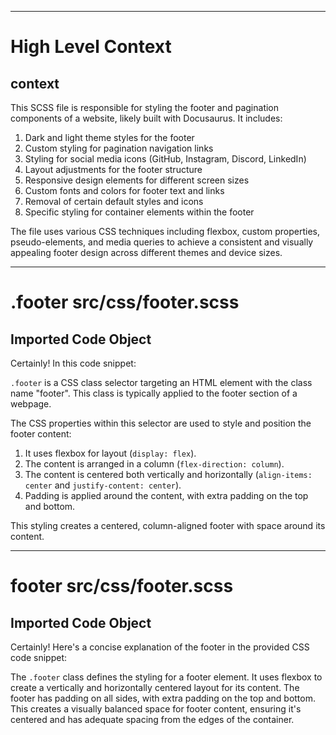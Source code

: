 

  ---
# High Level Context
## context
This SCSS file is responsible for styling the footer and pagination components of a website, likely built with Docusaurus. It includes:

1. Dark and light theme styles for the footer
2. Custom styling for pagination navigation links
3. Styling for social media icons (GitHub, Instagram, Discord, LinkedIn)
4. Layout adjustments for the footer structure
5. Responsive design elements for different screen sizes
6. Custom fonts and colors for footer text and links
7. Removal of certain default styles and icons
8. Specific styling for container elements within the footer

The file uses various CSS techniques including flexbox, custom properties, pseudo-elements, and media queries to achieve a consistent and visually appealing footer design across different themes and device sizes.

---
# .footer src/css/footer.scss
## Imported Code Object
Certainly! In this code snippet:

`.footer` is a CSS class selector targeting an HTML element with the class name "footer". This class is typically applied to the footer section of a webpage.

The CSS properties within this selector are used to style and position the footer content:

1. It uses flexbox for layout (`display: flex`).
2. The content is arranged in a column (`flex-direction: column`).
3. The content is centered both vertically and horizontally (`align-items: center` and `justify-content: center`).
4. Padding is applied around the content, with extra padding on the top and bottom.

This styling creates a centered, column-aligned footer with space around its content.

  
---
# footer src/css/footer.scss
## Imported Code Object
Certainly! Here's a concise explanation of the footer in the provided CSS code snippet:

The `.footer` class defines the styling for a footer element. It uses flexbox to create a vertically and horizontally centered layout for its content. The footer has padding on all sides, with extra padding on the top and bottom. This creates a visually balanced space for footer content, ensuring it's centered and has adequate spacing from the edges of the container.

  